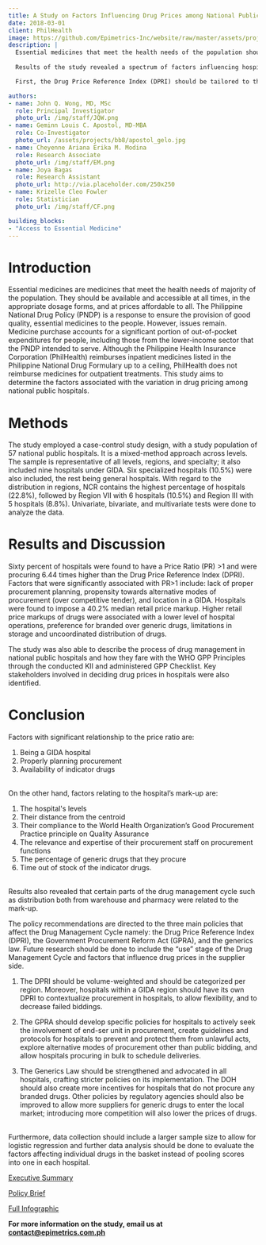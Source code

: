 ```yaml
---
title: A Study on Factors Influencing Drug Prices among National Public Hospitals
date: 2018-03-01
client: PhilHealth
image: https://github.com/Epimetrics-Inc/website/raw/master/assets/projects/bacta/PCHRD_National%20GPP%20Scores.png
description: |
  Essential medicines that meet the health needs of the population should be available and accessible at all times, in the appropriate dosage forms, and at prices affordable to all. However, in the Philippines, medicine purchase continues to make up a big chunk of out-of-pocket expenditures, especially among the poorest quintile, and drug procurement remains to be a problem. This project looked into factors influencing drug prices among Philippine public hospitals that can aid decision-makers in minimizing these inter-hospital variation in drug prices.
  
  Results of the study revealed a spectrum of factors influencing hospital mark-ups, including hospital level, distance from the population center, compliance with procurement guidelines set out by WHO, expertise of human resources with regards to procurement planning, adherence to the generics law, availability of indicator drugs, and distribution issues from the warehouse and pharmacy. When analyzed further, it was found that recommendations directed to the three main policies that affect the Drug Management Cycle may address these factors. 

  First, the Drug Price Reference Index (DPRI) should be tailored to the location (e.g, having a regional DPRI) and hospital category in order to allow for flexibility in the procurement process and decrease failed biddings. Second, a stricter implementation of R.A. 9184 or the Government Procurement Reform Act (GPRA) must be enforced given that as much as 30% of hospitals only use past consumption for procurement planning, disregarding other useful indicators for proper forecasting. GPRA guidelines must be reviewed and revised to include measures that will prevent supplier collusion and to explore alternative modes of procurement other than public bidding. Lastly, the Generics Law should include provisions to incentivize generic drug procurement, as there are still hospitals that procure 100% branded drugs.

authors:
- name: John Q. Wong, MD, MSc
  role: Principal Investigator
  photo_url: /img/staff/JQW.png
- name: Geminn Louis C. Apostol, MD-MBA
  role: Co-Investigator
  photo_url: /assets/projects/bb8/apostol_gelo.jpg
- name: Cheyenne Ariana Erika M. Modina
  role: Research Associate
  photo_url: /img/staff/EM.png
- name: Joya Bagas
  role: Research Assistant
  photo_url: http://via.placeholder.com/250x250
- name: Krizelle Cleo Fowler
  role: Statistician
  photo_url: /img/staff/CF.png

building_blocks:
- "Access to Essential Medicine"
---
```


# Introduction

Essential medicines are medicines that meet the health needs of majority of the population. They should be available and accessible at all times, in the appropriate dosage forms, and at prices affordable to all. The Philippine National Drug Policy (PNDP) is a response to ensure the provision of good quality, essential medicines to the people. However, issues remain. Medicine purchase accounts for a significant portion of out-of-pocket expenditures for people, including those from the lower-income sector that the PNDP intended to serve. Although the Philippine Health Insurance Corporation (PhilHealth) reimburses inpatient medicines listed in the Philippine National Drug Formulary up to a ceiling, PhilHealth does not reimburse medicines for outpatient treatments. This study aims to determine the factors associated with the variation in drug pricing among national public hospitals.

# Methods

The study employed a case-control study design, with a study population of 57 national public hospitals. It is a mixed-method approach across levels. The sample is representative of all levels, regions, and specialty; it also included nine hospitals under GIDA. Six specialized hospitals (10.5%) were also included, the rest being general hospitals. With regard to the distribution in regions, NCR contains the highest percentage of hospitals (22.8%), followed by Region VII with 6 hospitals (10.5%) and Region III with 5 hospitals (8.8%). Univariate, bivariate, and multivariate tests were done to analyze the data.

# Results and Discussion

Sixty percent of hospitals were found to have a Price Ratio (PR) >1 and were procuring 6.44 times higher than the Drug Price Reference Index (DPRI). Factors that were significantly associated with PR>1 include: lack of proper procurement planning, propensity towards alternative modes of procurement (over competitive tender), and location in a GIDA. Hospitals were found to impose a 40.2% median retail price markup. Higher retail price markups of drugs were associated with a lower level of hospital operations, preference for branded over generic drugs, limitations in storage and uncoordinated distribution of drugs. 

The study was also able to describe the process of drug management in national public hospitals and how they fare with the WHO GPP Principles through the conducted KII and administered GPP Checklist. Key stakeholders involved in deciding drug prices in hospitals were also identified.

# Conclusion

Factors with significant relationship to the price ratio are:

  1. Being a GIDA hospital
  2. Properly planning procurement
  3. Availability of indicator drugs

<br /> 
On the other hand, factors relating to the hospital’s mark-up are:

  1. The hospital's levels
  2. Their distance from the centroid
  3. Their compliance to the World Health Organization’s Good Procurement Practice principle on Quality Assurance
  4. The relevance and expertise of their procurement staff on procurement functions
  5. The percentage of generic drugs that they procure
  6. Time out of stock of the indicator drugs.

<br /> 
Results also revealed that certain parts of the drug management cycle such as distribution both from warehouse and pharmacy were related to the mark-up.

The policy recommendations are directed to the three main policies that affect the Drug Management Cycle namely: the Drug Price Reference Index (DPRI), the Government Procurement Reform Act (GPRA), and the generics law. Future research should be done to include the “use” stage of the Drug Management Cycle and factors that influence drug prices in the supplier side.

  1. The DPRI should be volume-weighted and should be categorized per region. Moreover, hospitals within a GIDA region should have its own DPRI to contextualize procurement in hospitals, to allow flexibility, and to decrease failed biddings.

  2. The GPRA should develop specific policies for hospitals to actively seek the involvement of end-ser unit in procurement, create guidelines and protocols for hospitals to prevent and protect them from unlawful acts, explore alternative modes of procurement other than public bidding, and allow hospitals procuring in bulk to schedule deliveries.

  3. The Generics Law should be strengthened and advocated in all hospitals, crafting stricter policies on its implementation. The DOH should also create more incentives for hospitals that do not procure any branded drugs. Other policies by regulatory agencies should also be improved to allow more suppliers for generic drugs to enter the local market; introducing more competition will also lower the prices of drugs.

<br /> 
Furthermore, data collection should include a larger sample size to allow for logistic regression and further data analysis should be done to evaluate the factors affecting individual drugs in the basket instead of pooling scores into one in each hospital.

<a href="https://github.com/Epimetrics-Inc/website/raw/master/assets/projects/bacta/Bacta%20Executive%20Sumary%20PDF.pdf" target="_blank">Executive Summary</a>

<a href="https://github.com/Epimetrics-Inc/website/raw/master/assets/projects/bacta/EpiMetrics_Drug%20Pricing%20Study_Policy%20Brief_03032018.pdf" target="_blank">Policy Brief</a>

<a href="https://github.com/Epimetrics-Inc/website/raw/master/assets/projects/bacta/EpiMetrics_Drug%20Pricing%20Study_National%20GPP%20Scores_02012018.pdf" target="_blank">Full Infographic</a>

**For more information on the study, email us at [contact@epimetrics.com.ph](contact@epimetrics.com.ph)**